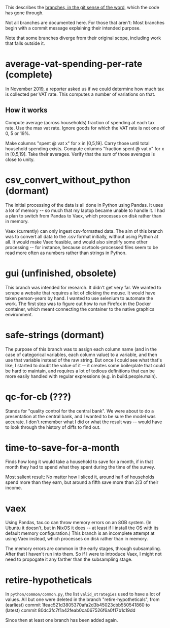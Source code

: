 This describes the
[branches, in the git sense of the word](https://git-scm.com/docs/git-branch),
which the code has gone through.

Not all branches are documented here. For those that aren't:
Most branches begin with a commit message explaining their intended purpose.

Note that some branches diverge from their original scope,
including work that falls outside it.

# average-vat-spending-per-rate (complete)

In November 2019,
a reporter asked us if we could determine how much tax is collected per VAT rate.
This computes a number of variations on that.

## How it works

Compute average (across households) fraction of spending at each tax rate.
Use the max vat rate.
Ignore goods for which the VAT rate is not one of 0, 5 or 19%.

Make columns "spent @ vat x" for x in [0,5,19].
Carry those until total household spending exists.
Compute columns "fraction spent @ vat x" for x in [0,5,19].
Take their averages.
Verify that the sum of those averages is close to unity.

# csv_convert_without_python (dormant)

The initial processing of the data is all done in Python using Pandas.
It uses a lot of memory -- so much that my laptop became unable to handle it.
I had a plan to switch from Pandas to Vaex,
which processes on disk rather than in memory.

Vaex (currently) can only ingest csv-formatted data.
The aim of this branch was to convert all data to the .csv format initially,
without using Python at all. It would make Vaex feasible,
and would also simplify some other processing -- for instance,
because csvtools-processed files seem to be read more often as numbers rather than strings in Python.

# gui (unfinished, obsolete)

This branch was intended for research.
It didn't get very far.
We wanted to scrape a website that requires a lot of clicking the mouse.
It would have taken person-years by hand.
I wanted to use selenium to automate the work.
The first step was to figure out how to run Firefox in the Docker container,
which meant connecting the container to the native graphics environment.

# safe-strings (dormant)

The purpose of this branch was to assign each column name
(and in the case of categorical variables, each column value)
to a variable, and then use that variable instead of the raw string.
But once I could see what that's like, I started to doubt the value of it
-- it creates some boilerplate that could be hard to maintain,
and requires a lot of tedious definitions that can be more easily handled with regular expressions
(e.g. in build.people.main).

# qc-for-cb (???)

Stands for "quality control for the central bank".
We were about to do a presentation at the central bank,
and I wanted to be sure the model was accurate.
I don't remember what I did or what the result was --
would have to look through the history of diffs to find out.

# time-to-save-for-a-month

Finds how long it would take a household to save for a month, if in that month they had to spend what they spent during the time of the survey.

Most salient result: No matter how I sliced it, around half of households spend more than they earn, but around a fifth save more than 2/3 of their income.

# vaex

Using Pandas, tax.co can throw memory errors on an 8GB system.
(In Ubuntu it doesn't, but in NixOS it does --
at least if I install the OS with its default memory configuration.)
This branch is an incomplete attempt at using Vaex instead,
which processes on disk rather than in memory.

The memory errors are common in the early stages, through subsampling.
After that I haven't run into them. So if I were to introduce Vaex,
I might not need to propogate it any farther than the subsampling stage.

# retire-hypotheticals

In `python/common/common.py`, the list `valid_strategies`
used to have a lot of values.
All but one were deleted in the branch "retire-hypotheticals",
from (earliest) commit 1feac521d3805370afa2d3b45023cbb550541860
to   (latest)   commit 80dc3fc7f1a42feab0ca067526f6a0f17b1c19dd

Since then at least one branch has been added again.
